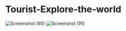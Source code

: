 # Tourist-Explore-the-world
![Screenshot (90)](https://user-images.githubusercontent.com/113988202/204127835-90ca6397-0412-4826-8ec9-b7f172231d4a.png)
![Screenshot (91)](https://user-images.githubusercontent.com/113988202/204127904-cce3ae15-933d-4c16-b21b-38af71f6d16f.png)

